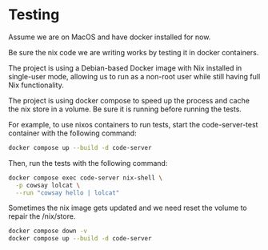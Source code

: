 # Testing

Assume we are on MacOS and have docker installed for now.

Be sure the nix code we are writing works by testing it in docker containers.

The project is using a Debian-based Docker image with Nix installed in single-user mode,
allowing us to run as a non-root user while still having full Nix functionality.

The project is using docker compose to speed up the process and cache the nix store
in a volume. Be sure it is running before running the tests.

For example, to use nixos containers to run tests, start the code-server-test container
with the following command:

```bash
docker compose up --build -d code-server
```

Then, run the tests with the following command:

```bash
docker compose exec code-server nix-shell \
  -p cowsay lolcat \
  --run "cowsay hello | lolcat"
```

Sometimes the nix image gets updated and we need reset the volume to repair the /nix/store.

```bash
docker compose down -v
docker compose up --build -d code-server
```
